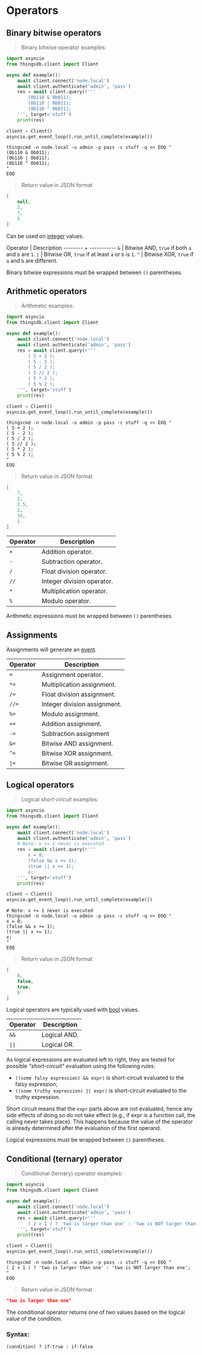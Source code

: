 # Operators

## Binary bitwise operators

> Binary bitwise operator examples:

```python
import asyncio
from thingsdb.client import Client

async def example():
    await client.connect('node.local')
    await client.authenticate('admin', 'pass')
    res = await client.query(r'''
        (0b110 & 0b011);
        (0b110 | 0b011);
        (0b110 ^ 0b011);
    ''', target='stuff')
    print(res)

client = Client()
asyncio.get_event_loop().run_until_complete(example())
```

```shell
thingscmd -n node.local -u admin -p pass -c stuff -q << EOQ "
(0b110 & 0b011);
(0b110 | 0b011);
(0b110 ^ 0b011);
"
EOQ
```

> Return value in JSON format

```json
[
    null,
    2,
    7,
    5
]
```

Can be used on [integer](#integer) values.

Operator | Description
-------- + -----------
`&` | Bitwise AND, `true` if both `a` and `b` are `1`.
<code>&#124;</code> | Bitwise OR, `true` if at least `a` or `b` is `1`.
`^` | Bitwise XOR, `true` if `a` and `b` are different.

<aside class="notice">
Binary bitwise expressions must be wrapped between <code>()</code> parentheses.
</aside>

## Arithmetic operators

> Arithmetic examples:

```python
import asyncio
from thingsdb.client import Client

async def example():
    await client.connect('node.local')
    await client.authenticate('admin', 'pass')
    res = await client.query(r'''
        ( 5 + 2 );
        ( 5 - 2 );
        ( 5 / 2 );
        ( 5 // 2 );
        ( 5 * 2 );
        ( 5 % 2 );
    ''', target='stuff')
    print(res)

client = Client()
asyncio.get_event_loop().run_until_complete(example())
```

```shell
thingscmd -n node.local -u admin -p pass -c stuff -q << EOQ "
( 5 + 2 );
( 5 - 2 );
( 5 / 2 );
( 5 // 2 );
( 5 * 2 );
( 5 % 2 );
"
EOQ
```

> Return value in JSON format

```json
[
    7,
    3,
    2.5,
    2,
    10,
    1
]
```

Operator | Description
-------- | -----------
`+` | Addition operator.
`-` | Subtraction operator.
`/` | Float division operator.
`//` | Integer division operator.
`*` | Multiplication operator.
`%` | Modulo operator.

<aside class="notice">
Arithmetic expressions must be wrapped between <code>()</code> parentheses.
</aside>


## Assignments

Assignments will generate an [event](#events).

Operator | Description
-------- | -----------
`=` | Assignment operator.
`*=` | Multiplication assignment.
`/=` | Float division assignment.
`//=` | Integer division assignment.
`%=` | Modulo assignment.
`+=` | Addition assignment.
`-=` | Subtraction assignment
`&=` | Bitwise AND assignment.
`^=` | Bitwise XOR assignment.
<code>&#124;=</code> | Bitwise OR assignment.

## Logical operators

> Logical *short-circuit* examples:

```python
import asyncio
from thingsdb.client import Client

async def example():
    await client.connect('node.local')
    await client.authenticate('admin', 'pass')
    # Note: x += 1 never is executed
    res = await client.query(r'''
        x = 0;
        (false && x += 1);
        (true || x += 1);
        x;
    ''', target='stuff')
    print(res)

client = Client()
asyncio.get_event_loop().run_until_complete(example())
```

```shell
# Note: x += 1 never is executed
thingscmd -n node.local -u admin -p pass -c stuff -q << EOQ "
x = 0;
(false && x += 1);
(true || x += 1);
x;
"
EOQ
```

> Return value in JSON format

```json
[
    0,
    false,
    true,
    0
]
```

Logical operators are typically used with [bool](#boolean) values.

Operator | Description
-------- | -----------
`&&` | Logical AND.
<code>&#124;&#124;</code> | Logical OR.

As logical expressions are evaluated left to right, they are tested for possible *"short-circuit"* evaluation using the following rules:

- `((some falsy expression) && expr)` is short-circuit evaluated to the falsy expression;
- `((some truthy expression) || expr)` is short-circuit evaluated to the truthy expression.

Short circuit means that the `expr` parts above are not evaluated, hence any side effects of doing so do not take effect
(e.g., if expr is a function call, the calling never takes place).
This happens because the value of the operator is already determined after the evaluation of the first operand.

<aside class="notice">
Logical expressions must be wrapped between <code>()</code> parentheses.
</aside>

## Conditional (ternary) operator

> Conditional (ternary) operator examples:

```python
import asyncio
from thingsdb.client import Client

async def example():
    await client.connect('node.local')
    await client.authenticate('admin', 'pass')
    res = await client.query(r'''
        ( 2 > 1 ) ? 'two is larger than one' : 'two is NOT larger than one';
    ''', target='stuff')
    print(res)

client = Client()
asyncio.get_event_loop().run_until_complete(example())
```

```shell
thingscmd -n node.local -u admin -p pass -c stuff -q << EOQ "
( 2 > 1 ) ? 'two is larger than one' : 'two is NOT larger than one';
"
EOQ
```

> Return value in JSON format

```json
"two is larger than one"
```

The conditional operator returns one of two values based on the logical value of the condition.

### Syntax:
`(condition) ? if-true : if-false`
